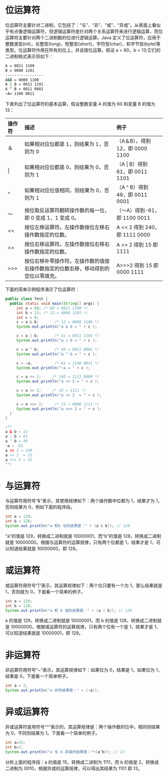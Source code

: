 # 位运算符

位运算符主要针对二进制，它包括了：“与”、“非”、“或”、“异或”。从表面上看似乎有点像逻辑运算符，但逻辑运算符是针对两个关系运算符来进行逻辑运算，而位运算符主要针对两个二进制数的位进行逻辑运算。Java 定义了位运算符，应用于整数类型(int)，长整型(long)，短整型(short)，字符型(char)，和字节型(byte)等类型。位运算符作用在所有的位上，并且按位运算。假设 a = 60，b = 13;它们的二进制格式表示将如下：

```sh
A = 0011 1100
B = 0000 1101
-----------------
A&B = 0000 1100
A | B = 0011 1101
A ^ B = 0011 0001
~A= 1100 0011
```

下表列出了位运算符的基本运算，假设整数变量 A 的值为 60 和变量 B 的值为 13：

| 操作符 | 描述                                                                               | 例子                            |
| :----- | :--------------------------------------------------------------------------------- | :------------------------------ |
| ＆     | 如果相对应位都是 1，则结果为 1，否则为 0                                           | （A＆B），得到 12，即 0000 1100 |
| \|     | 如果相对应位都是 0，则结果为 0，否则为 1                                           | （A \| B）得到 61，即 0011 1101 |
| ^      | 如果相对应位值相同，则结果为 0，否则为 1                                           | （A ^ B）得到 49，即 0011 0001  |
| 〜     | 按位取反运算符翻转操作数的每一位，即 0 变成 1，1 变成 0。                          | （〜A）得到-61，即 1100 0011    |
| <<     | 按位左移运算符。左操作数按位左移右操作数指定的位数。                               | A << 2 得到 240，即 1111 0000   |
| >>     | 按位右移运算符。左操作数按位右移右操作数指定的位数。                               | A >> 2 得到 15 即 1111          |
| >>>    | 按位右移补零操作符。左操作数的值按右操作数指定的位数右移，移动得到的空位以零填充。 | A>>>2 得到 15 即 0000 1111      |

下面的简单示例程序演示了位运算符：

```java
public class Test {
  public static void main(String[] args) {
     int a = 60; /* 60 = 0011 1100 */
     int b = 13; /* 13 = 0000 1101 */
     int c = 0;
     c = a & b;       /* 12 = 0000 1100 */
     System.out.println("a & b = " + c );

     c = a | b;       /* 61 = 0011 1101 */
     System.out.println("a | b = " + c );

     c = a ^ b;       /* 49 = 0011 0001 */
     System.out.println("a ^ b = " + c );

     c = ~a;          /*-61 = 1100 0011 */
     System.out.println("~a = " + c );

     c = a << 2;     /* 240 = 1111 0000 */
     System.out.println("a << 2 = " + c );

     c = a >> 2;     /* 15 = 1111 */
     System.out.println("a >> 2  = " + c );

     c = a >>> 2;     /* 15 = 0000 1111 */
     System.out.println("a >>> 2 = " + c );
  }
}

/**
a & b = 12
a | b = 61
a ^ b = 49
~a = -61
a << 2 = 240
a >> 2  = 15
a >>> 2 = 15
**/
```

# 与运算符

与运算符用符号“&”表示，其使用规律如下：两个操作数中位都为 1，结果才为 1，否则结果为 0，例如下面的程序段。

```java
int a = 129;
int b = 128;
System.out.println("a 和b 与的结果是：" + (a & b)); // 128
```

“a”的值是 129，转换成二进制就是 10000001，而“b”的值是 128，转换成二进制就是 10000000。根据与运算符的运算规律，只有两个位都是 1，结果才是 1，可以知道结果就是 10000000，即 128。

# 或运算符

或运算符用符号“|”表示，其运算规律如下：两个位只要有一个为 1，那么结果就是 1，否则就为 0，下面看一个简单的例子。

```java
int a = 129;
int b = 128;
System.out.println("a 和 b 或的结果是：" + (a | b)); // 129
```

a 的值是 129，转换成二进制就是 10000001，而 b 的值是 128，转换成二进制就是 10000000，根据或运算符的运算规律，只有两个位有一个是 1，结果才是 1，可以知道结果就是 10000001，即 129。

# 非运算符

非运算符用符号“~”表示，其运算规律如下：如果位为 0，结果是 1，如果位为 1，结果是 0，下面看一个简单例子。

```java
int a = 2;
System.out.println("a 非的结果是：" + (~a));
```

# 异或运算符

异或运算符是用符号“^”表示的，其运算规律是：两个操作数的位中，相同则结果为 0，不同则结果为 1。下面看一个简单的例子。

```java
int a=15;
int b=2;
System.out.println("a 与 b 异或的结果是："+(a^b)); // 13
```

分析上面的程序段：a 的值是 15，转换成二进制为 1111，而 b 的值是 2，转换成二进制为 0010，根据异或的运算规律，可以得出其结果为 1101 即 13。

